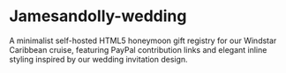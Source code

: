 # Jamesandolly-wedding
A minimalist self-hosted HTML5 honeymoon gift registry for our Windstar Caribbean cruise, featuring PayPal contribution links and elegant inline styling inspired by our wedding invitation design.
